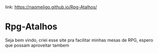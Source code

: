 link: https://naomeligo.github.io/Rpg-Atalhos/

# Rpg-Atalhos

Seja bem vindo, criei esse site pra facilitar minhas mesas de RPG, espero que possam aproveitar tambem

